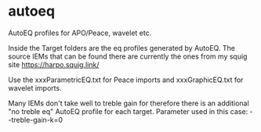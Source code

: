 # autoeq
AutoEQ profiles for APO/Peace, wavelet etc.

Inside the Target folders are the eq profiles generated by AutoEQ. 
The source IEMs that can be found there are currently the ones from my squig site https://harpo.squig.link/

Use the xxxParametricEQ.txt for Peace imports and xxxGraphicEQ.txt for wavelet imports.

Many IEMs don't take well to treble gain for therefore there is an additional "no treble eq" AutoEQ profile for each target.
Parameter used in this case: --treble-gain-k=0